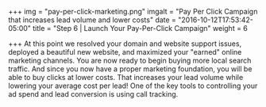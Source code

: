 +++
img = "pay-per-click-marketing.png"
imgalt = "Pay Per Click Campaign that increases lead volume and lower costs"
date = "2016-10-12T17:53:42-05:00"
title = "Step 6 | Launch Your Pay-Per-Click Campaign"
weight = 6

+++
At this point we resolved your domain and website support issues, deployed a beautiful new website, and maximized your "earned" online marketing channels. You are now ready to begin buying more local search traffic. And since you now have a proper marketing foundation, you will be able to buy clicks at lower costs. That increases your lead volume while lowering your average cost per lead! One of the key tools to controlling your ad spend and lead conversion is using call tracking. 
<!--more-->
